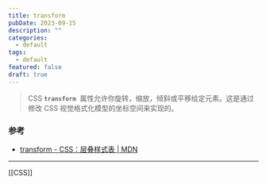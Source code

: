 ```yaml
---
title: transform
pubDate: 2023-09-15
description: ""
categories:
  - default
tags:
  - default
featured: false
draft: true
---
```


> CSS **`transform`**  属性允许你旋转，缩放，倾斜或平移给定元素。这是通过修改 CSS 视觉格式化模型的坐标空间来实现的。

### 参考

- [transform - CSS：层叠样式表 | MDN](https://developer.mozilla.org/zh-CN/docs/Web/CSS/transform)

---

[[CSS]]
